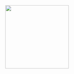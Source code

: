 <img src="https://media2.giphy.com/media/eM7YjdxqQBNKPZylYA/giphy.gif?cid=ecf05e47gowqq76d4w3djxn1p8hcoibg9mtlzdpq61ty9jgd&rid=giphy.gif&ct=g" height="200">

